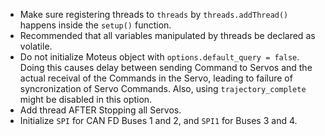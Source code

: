 - Make sure registering threads to `threads` by `threads.addThread()` happens inside the `setup()` function.
- Recommended that all variables manipulated by threads be declared as volatile.
- Do not initialize Moteus object with `options.default_query = false`. Doing this causes delay between sending Command to Servos and the actual receival of the Commands in the Servo, leading to failure of syncronization of Servo Commands. Also, using `trajectory_complete` might be disabled in this option.
- Add thread AFTER Stopping all Servos.
- Initialize `SPI` for CAN FD Buses 1 and 2, and `SPI1` for Buses 3 and 4.
